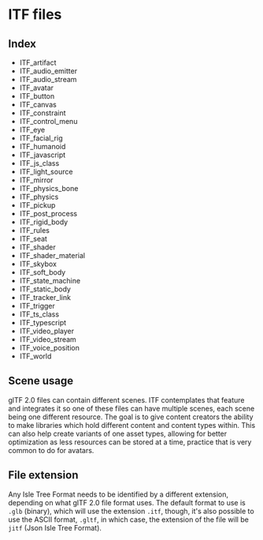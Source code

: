 # ITF files

## Index

* ITF_artifact
* ITF_audio_emitter
* ITF_audio_stream
* ITF_avatar
* ITF_button
* ITF_canvas
* ITF_constraint
* ITF_control_menu
* ITF_eye
* ITF_facial_rig
* ITF_humanoid
* ITF_javascript
* ITF_js_class
* ITF_light_source
* ITF_mirror
* ITF_physics_bone
* ITF_physics
* ITF_pickup
* ITF_post_process
* ITF_rigid_body
* ITF_rules
* ITF_seat
* ITF_shader
* ITF_shader_material
* ITF_skybox
* ITF_soft_body
* ITF_state_machine
* ITF_static_body
* ITF_tracker_link
* ITF_trigger
* ITF_ts_class
* ITF_typescript
* ITF_video_player
* ITF_video_stream
* ITF_voice_position
* ITF_world

## Scene usage

glTF 2.0 files can contain different scenes. ITF contemplates that feature and integrates it so one of these files can have multiple scenes, each scene being one different resource. The goal is to give content creators the ability to make libraries which hold different content and content types within. This can also help create variants of one asset types, allowing for better optimization as less resources can be stored at a time, practice that is very common to do for avatars.

## File extension

Any Isle Tree Format needs to be identified by a different extension, depending on what glTF 2.0 file format uses. The default format to use is `.glb` (binary), which will use the extension `.itf`, though, it's also possible to use the ASCII format, `.gltf`, in which case, the extension of the file will be `jitf` (Json Isle Tree Format).
